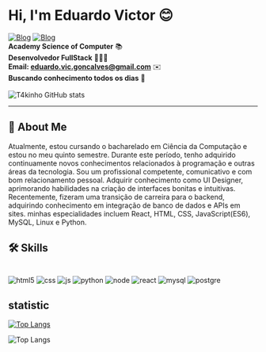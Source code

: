 
# Hi, I'm Eduardo Victor 😊

[![Blog](https://img.shields.io/badge/LinkedIn-0077B5?style=for-the-badge&logo=linkedin&logoColor=white)](https://www.linkedin.com/in/eduardo-gonçalves-5a9a4228a/)
[![Blog](https://img.shields.io/badge/Instagram-E4405F?style=for-the-badge&logo=instagram&logoColor=white)](https://www.instagram.com/edugon0/) <br>
<strong>Academy Science of Computer</strong> 📚
<br>
<strong>Desenvolvedor FullStack</strong> 👨🏻‍💻
<br>
<strong>Email: eduardo.vic.goncalves@gmail.com</strong> ✉️
<br>
<strong>Buscando conhecimento todos os dias</strong> 👀
<br>
<br>
![T4kinho GitHub stats](https://github-readme-stats.vercel.app/api?username=T4kinho&show_icons=true&theme=merko)
<hr>



## 🚀 About Me
Atualmente, estou cursando o bacharelado em Ciência da Computação e estou no meu quinto semestre. Durante este período, tenho adquirido continuamente novos conhecimentos relacionados à programação e outras áreas da tecnologia. Sou um profissional competente, comunicativo e com bom relacionamento pessoal. Adquirir conhecimento como UI Designer, aprimorando habilidades na criação de interfaces bonitas e intuitivas. Recentemente, fizeram uma transição de carreira para o backend, adquirindo conhecimento em integração de banco de dados e APIs em sites. minhas especialidades incluem React, HTML, CSS, JavaScript(ES6), MySQL, Linux e Python.


## 🛠 Skills
<div style="display: inline-block;"><br/>
    <img src="https://img.shields.io/badge/HTML5-E34F26?style=for-the-badge&logo=html5&logoColor=white" align="center" alt="html5">
    <img src="https://img.shields.io/badge/CSS3-1572B6?style=for-the-badge&logo=css3&logoColor=white" align="center" alt="css">
    <img src="https://img.shields.io/badge/JavaScript-F7DF1E?style=for-the-badge&logo=javascript&logoColor=black" align="center" alt="js">
    <img src="https://img.shields.io/badge/Python-3776AB?style=for-the-badge&logo=python&logoColor=white" align="center" alt="python">
    <img src="https://img.shields.io/badge/Node.js-43853D?style=for-the-badge&logo=node.js&logoColor=white" align="center" alt="node">
    <img src="https://img.shields.io/badge/React-20232A?style=for-the-badge&logo=react&logoColor=61DAFB" align="center" alt="react">
    <img src="https://img.shields.io/badge/MySQL-00000F?style=for-the-badge&logo=mysql&logoColor=white" align="center" alt="mysql">
    <img src="https://img.shields.io/badge/PostgreSQL-316192?style=for-the-badge&logo=postgresql&logoColor=white" align="center" alt="postgre">
</div><br/>


## statistic

[![Top Langs](https://github-readme-stats.vercel.app/api/top-langs/?username=T4kinho&layout=donut)](https://github.com/anuraghazra/github-readme-stats)

![Top Langs](https://github-readme-stats.vercel.app/api/top-langs/?username=T4kinho&hide_progress=true)

